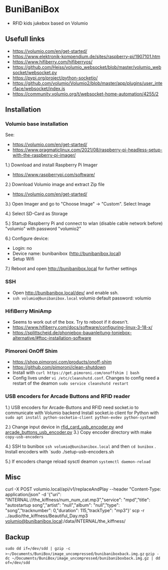 # BuniBaniBox

- RFID kids jukebox based on Volumio

## Usefull links

- https://volumio.com/en/get-started/
- https://www.elektronik-kompendium.de/sites/raspberry-pi/1907101.htm 
- https://www.hifiberry.com/hifiberryos/
- https://github.com/Heiss/volumio_websocket/blob/master/volumio_websocket/websocket.py
- https://pypi.org/project/python-socketio/
- https://github.com/volumio/Volumio2/blob/master/app/plugins/user_interface/websocket/index.js
- https://community.volumio.org/t/websocket-home-automation/4255/2

## Installation

### Volumio base installation

See:
- https://volumio.com/en/get-started/
- https://www.pragmaticlinux.com/2021/08/raspberry-pi-headless-setup-with-the-raspberry-pi-imager/

1.) Download and install Raspberry Pi Imager
- https://www.raspberrypi.com/software/

2.) Download Volumio image and extract Zip file
- https://volumio.com/en/get-started/

3.) Open Imager and go to "Choose Image" -> "Custom". Select Image

4.) Select SD-Card as Storage

5.) Startup Raspberry Pi and connect to wlan (disable cable network before) "volumio" with password "volumio2"

6.) Configure device:
- Login: no
- Device name: bunibanibox (http://bunibanibox.local)
- Setup Wifi

7.) Reboot and open http://bunibanibox.local for further settings

### SSH

- Open http://bunibanibox.local/dev/ and enable ssh.
- `ssh volumio@bunibanibox.local` volumio default password: volumio

### HifiBerry MiniAmp 
- Seems to work out of the box. Try to reboot if it doesn't.
- https://www.hifiberry.com/docs/software/configuring-linux-3-18-x/
- https://splittscheid.de/phoniebox-bauanleitung-toniebox-alternative/#ftoc-installation-software

### Pimoroni OnOff Shim
- https://shop.pimoroni.com/products/onoff-shim
- https://github.com/pimoroni/clean-shutdown
- Install with `curl https://get.pimoroni.com/onoffshim | bash`
- Config lives under `vi /etc/cleanshutd.conf`. Changes to config need a restart of the deamon `sudo service cleanshutd restart`


### USB encoders for Arcade Buttons and RFID reader
1.) USB encoders for Arcade-Buttons and RFID need socket.io to communicate with Volumio backend
Install socket.io client for Python with `sudo apt install python-socketio-client python-evdev python-systemd`

2.) Change input device in [rfid_card_usb_encoder.py](bunibox/rfid_card_usb_encoder.py) and [arcade_buttons_usb_encoder.py](bunibox/arcade_buttons_usb_encoder.py)
3.) Copy encoder directory with make `copy-usb-encoders`

4.) SSH to bunibox `ssh volumio@bunibanibox.local` and then `cd bunibox` . 
Install encoders with `sudo ./setup-usb-encoders.sh

5.) If encoders change reload sysctl deamon `systemctl daemon-reload`


## Misc ##
curl -X POST volumio.local/api/v1/replaceAndPlay --header "Content-Type: application/json" -d '{"uri": "INTERNAL://the_kiffness/num_num_cat.mp3","service": "mpd","title": "autostartup song","artist": "null","album": "null","type": "song","tracknumber": 0,"duration": 115,"trackType": "mp3"}'
scp -r ../audio/the_kiffness/Beautiful_Day.mp3 volumio@bunibanibox.local:/data/INTERNAL/the_kiffness/

## Backup ##
`sudo dd if=/dev/sdd | gzip -c >~/Documents/BuniBox/image_uncompressed/bunibaniboxback.img.gz`
`gzip -dc ~/Documents/BuniBox/image_uncompressed/bunibaniboxback.img.gz | dd of=/dev/sdd`

